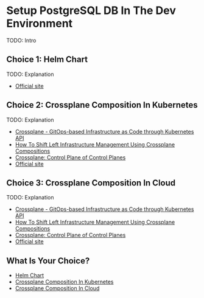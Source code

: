 # Setup PostgreSQL DB In The Dev Environment

TODO: Intro

## Choice 1: Helm Chart

TODO: Explanation

* [Official site](https://bitnami.com/stack/postgresql/helm)

## Choice 2: Crossplane Composition In Kubernetes

TODO: Explanation

* [Crossplane - GitOps-based Infrastructure as Code through Kubernetes API](https://youtu.be/n8KjVmuHm7A)
* [How To Shift Left Infrastructure Management Using Crossplane Compositions](https://youtu.be/AtbS1u2j7po)
* [Crossplane: Control Plane of Control Planes](https://via.vmw.com/Crossplane)
* [Official site](https://crossplane.io)

## Choice 3: Crossplane Composition In Cloud

TODO: Explanation

* [Crossplane - GitOps-based Infrastructure as Code through Kubernetes API](https://youtu.be/n8KjVmuHm7A)
* [How To Shift Left Infrastructure Management Using Crossplane Compositions](https://youtu.be/AtbS1u2j7po)
* [Crossplane: Control Plane of Control Planes](https://via.vmw.com/Crossplane)
* [Official site](https://crossplane.io)

## What Is Your Choice?

* [Helm Chart](helm.md)
* [Crossplane Composition In Kubernetes](crossplane-local.md)
* [Crossplane Composition In Cloud](crossplane-cloud.md)
